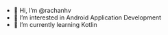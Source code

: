 - 👋 Hi, I’m @rachanhv
- 👀 I’m interested in Android Application Development
- 🌱 I’m currently learning Kotlin

<!---
rachanhv/rachanhv is a ✨ special ✨ repository because its `README.md` (this file) appears on your GitHub profile.
You can click the Preview link to take a look at your changes.
--->
